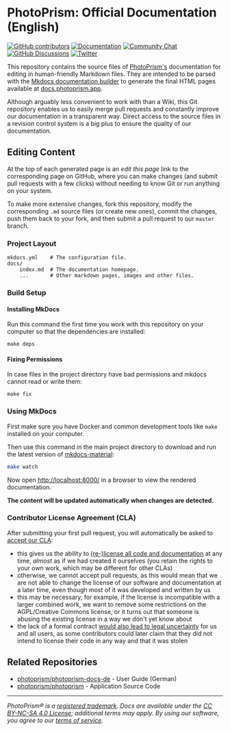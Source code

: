 # PhotoPrism: Official Documentation (English) #

[![GitHub contributors](https://img.shields.io/github/contributors/photoprism/photoprism-docs.svg)](https://github.com/photoprism/photoprism-docs/graphs/contributors/)
[![Documentation](https://img.shields.io/badge/read-the%20docs-4aa087.svg)][docs]
[![Community Chat](https://img.shields.io/badge/chat-on%20gitter-4aa087.svg)][chat]
[![GitHub Discussions](https://img.shields.io/badge/ask-%20on%20github-4d6a91.svg)][ask]
[![Twitter](https://img.shields.io/badge/follow-@photoprism_app-00acee.svg)][twitter]

This repository contains the source files of [PhotoPrism's](https://photoprism.app/) documentation for editing in human-friendly Markdown files.
They are intended to be parsed with the [Mkdocs documentation builder](https://www.mkdocs.org/) to generate the final HTML pages available at [docs.photoprism.app](https://docs.photoprism.app/).

Although arguably less convenient to work with than a Wiki, this Git repository enables us to easily merge pull requests and constantly improve our documentation in a transparent way.
Direct access to the source files in a revision control system is a big plus to ensure the quality of our documentation.

## Editing Content ##

At the top of each generated page is an *edit this page* link to the corresponding page on GitHub, where you can make changes (and submit pull requests with a few clicks) without needing to know Git or run anything on your system.

To make more extensive changes, fork this repository, modify the corresponding `.md` source files (or create new ones), commit the changes, push them back to your fork, and then submit a pull request to our `master` branch.

### Project Layout ###

```text
mkdocs.yml    # The configuration file.
docs/
    index.md  # The documentation homepage.
    ...       # Other markdown pages, images and other files.
```

### Build Setup ###

#### Installing MkDocs ####

Run this command the first time you work with this repository on your computer so that the dependencies are installed:

```
make deps
```

#### Fixing Permissions ####

In case files in the project directory have bad permissions and mkdocs cannot read or write them:

```
make fix
```

### Using MkDocs ###

First make sure you have Docker and common development tools like `make` installed on your computer.

Then use this command in the main project directory to download and run the latest version of
[mkdocs-material](https://github.com/squidfunk/mkdocs-material):

```sh
make watch
```

Now open [http://localhost:8000/](http://localhost:8000/) in a browser to view the rendered documentation.

**The content will be updated automatically when changes are detected.**

### Contributor License Agreement (CLA) ###

After submitting your first pull request, you will automatically be asked to [accept our CLA](https://link.photoprism.app/cla):

- this gives us the ability to [(re-)license all code and documentation](https://en.wikipedia.org/wiki/Software_relicensing) at any time, *almost* as if we had created it ourselves (you retain the rights to your own work, which may be different for other CLAs)
- otherwise, we cannot accept pull requests, as this would mean that we are not able to change the license of our software and documentation at a later time, even though most of it was developed and written by us
- this may be necessary, for example, if the license is incompatible with a larger combined work, we want to remove some restrictions on the AGPL/Creative Commons license, or it turns out that someone is abusing the existing license in a way we don't yet know about
- the lack of a formal contract [would also lead to legal uncertainty](https://en.wikipedia.org/wiki/SCO%E2%80%93Linux_disputes) for us and all users, as some contributors could later claim that they did not intend to license their code in any way and that it was stolen

## Related Repositories ##

- [photoprism/photoprism-docs-de](https://github.com/photoprism/photoprism-docs-de) - User Guide (German)
- [photoprism/photoprism](https://github.com/photoprism/photoprism) - Application Source Code

----

*PhotoPrism® is a [registered trademark](https://photoprism.app/trademark). Docs are available under the [CC BY-NC-SA 4.0 License](https://creativecommons.org/licenses/by-nc-sa/4.0/); additional terms may apply. By using our software, you agree to our [terms of service](https://photoprism.app/terms).*

[docs]: https://docs.photoprism.app/
[chat]: https://link.photoprism.app/chat
[ask]: https://link.photoprism.app/discussions
[twitter]: https://link.photoprism.app/twitter
